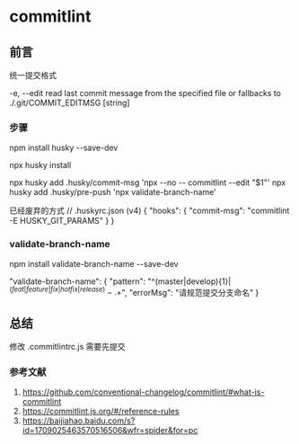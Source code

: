 # commitlint

## 前言

统一提交格式

 -e, --edit  read last commit message from the specified file or  fallbacks to ./.git/COMMIT_EDITMSG               [string]

### 步骤

npm install husky --save-dev

npx husky install

npx husky add .husky/commit-msg 'npx --no -- commitlint --edit "$1"'
npx husky add .husky/pre-push 'npx validate-branch-name'

已经废弃的方式
// .huskyrc.json (v4)
{
  "hooks": {
    "commit-msg": "commitlint -E HUSKY_GIT_PARAMS"
  }
}

### validate-branch-name

npm install validate-branch-name --save-dev

"validate-branch-name": {
"pattern": "^(master|develop){1}$|^(feat|feature|fix|hotfix|release)-.+$",
"errorMsg": "请规范提交分支命名"
}

## 总结

修改 .commitlintrc.js 需要先提交

### 参考文献

1. <https://github.com/conventional-changelog/commitlint/#what-is-commitlint>
2. <https://commitlint.js.org/#/reference-rules>
3. <https://baijiahao.baidu.com/s?id=1709025463570516506&wfr=spider&for=pc>
